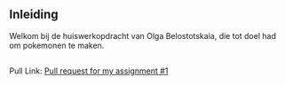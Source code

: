 ## Inleiding

Welkom bij de huiswerkopdracht van Olga Belostotskaia, die tot doel had om pokemonen te maken.

## 
Pull Link: [Pull request for my assignment #1](https://github.com/obelosto/Pokemon/pull/1)

